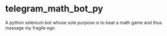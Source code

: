 # telegram_math_bot_py
A python selenium bot whose sole purpose is to beat a math game and thus massage my fragile ego
